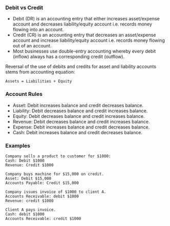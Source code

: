 ### Debit vs Credit

- Debit (DR) is an accounting entry that either increases asset/expense account and decreases liability/equity account i.e. records money flowing into an account.
- Credit (CR) is an accounting entry that decreases an asset/expense account and increase liability/equity account i.e. records money flowing out of an account.
- Most businesses use double-entry accounting whereby every debit (inflow) always has a corresponding credit (outflow).

Reversal of the use of debits and credits for asset and liability accounts stems from accounting equation:

```
Assets = Liabilities + Equity
```

### Account Rules

- Asset: Debit increases balance and credit decreases balance.
- Liability: Debit decreases balance and credit increases balance.
- Equity: Debit decreases balance and credit increases balance.
- Revenue: Debit decreases balance and credit increases balance.
- Expense: Debit increases balance and credit decreases balance.
- Cash: Debit increases balance and credit decreases balance.

### Examples

```
Company sells a product to customer for $1000:
Cash: Debit $1000
Revenue: Credit $1000

Company buys machine for $15,000 on credit.
Asset: Debit $15,000
Accounts Payable: Credit $15,000

Company issues invoice of $1000 to client A.
Accounts Receivable: debit $1000
Revenue: credit $1000

Client A pays invoice.
Cash: debit $1000
Accounts Receivable: credit $1000
```
